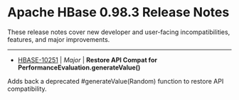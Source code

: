# Apache HBase  0.98.3 Release Notes

These release notes cover new developer and user-facing incompatibilities, features, and major improvements.


---

* [HBASE-10251](https://issues.apache.org/jira/browse/HBASE-10251) | *Major* | **Restore API Compat for PerformanceEvaluation.generateValue()**

Adds back a deprecated #generateValue(Random) function to restore API compatibility.



